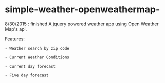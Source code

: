 # simple-weather-openweathermap-
8/30/2015 : finished
A jquery powered weather app using Open Weather Map's api.

Features:

    - Weather search by zip code
    
    - Current Weather Conditions
    
    - Current day forecast
    
    - Five day forecast
    

